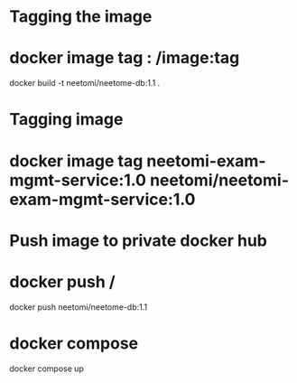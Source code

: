 # Tagging the image
# docker image tag <image>:<tag> <repository-name>/image:tag
docker build -t neetomi/neetome-db:1.1 .

# Tagging image
# docker image tag neetomi-exam-mgmt-service:1.0 neetomi/neetomi-exam-mgmt-service:1.0


# Push image to private docker hub
# docker push <repository-name>/<tag>
docker push  neetomi/neetome-db:1.1

# docker compose
docker compose up
